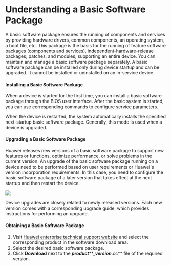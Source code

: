 Understanding a Basic Software Package
======================================

A basic software package ensures the running of components and services by providing hardware drivers, common components, an operating system, a boot file, etc. This package is the basis for the running of feature software packages (components and services), independent-hardware-release packages, patches, and modules, supporting an entire device. You can maintain and manage a basic software package separately. A basic software package can be installed only during device startup and can be upgraded. It cannot be installed or uninstalled on an in-service device.

#### Installing a Basic Software Package

When a device is started for the first time, you can install a basic software package through the BIOS user interface. After the basic system is started, you can use corresponding commands to configure service parameters.

When the device is restarted, the system automatically installs the specified next-startup basic software package. Generally, this mode is used when a device is upgraded.


#### Upgrading a Basic Software Package

Huawei releases new versions of a basic software package to support new features or functions, optimize performance, or solve problems in the current version. An upgrade of the basic software package running on a device need to be performed based on user requirements or Huawei's version incorporation requirements. In this case, you need to configure the basic software package of a later version that takes effect at the next startup and then restart the device.

![](public_sys-resources/note_3.0-en-us.png) 

Device upgrades are closely related to newly released versions. Each new version comes with a corresponding upgrade guide, which provides instructions for performing an upgrade.



#### Obtaining a Basic Software Package

1. Visit [Huawei enterprise technical support website](https://support.huawei.com/enterprise/en/index.html) and select the corresponding product in the software download area.
2. Select the desired basic software package.
3. Click **Download** next to the ***product*****\_*****version*****.cc** file of the required version.